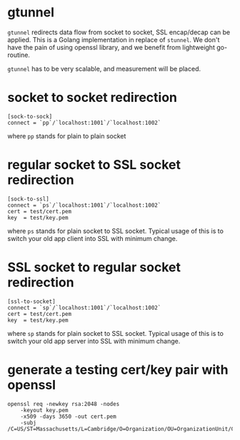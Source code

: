 # gtunnel
`gtunnel` redirects data flow from socket to socket, SSL encap/decap can be applied. This is a Golang implementation in replace of `stunnel`. We don't have the pain of using openssl library, and we benefit from lightweight go-routine.

`gtunnel` has to be very scalable, and measurement will be placed.

# socket to socket redirection
```
[sock-to-sock]
connect = `pp`/`localhost:1001`/`localhost:1002`
```
where `pp` stands for plain to plain socket

# regular socket to SSL socket redirection
```
[sock-to-ssl]
connect = `ps`/`localhost:1001`/`localhost:1002`
cert = test/cert.pem
key  = test/key.pem
```
where `ps` stands for plain socket to SSL socket. Typical usage of this is to switch your old app client into SSL with minimum change.

# SSL socket to regular socket redirection
```
[ssl-to-socket]
connect = `sp`/`localhost:1001`/`localhost:1002`
cert = test/cert.pem
key  = test/key.pem
```
where `sp` stands for plain socket to SSL socket. Typical usage of this is to switch your old app server into SSL with minimum change.

# generate a testing cert/key pair with openssl
```
openssl req -newkey rsa:2048 -nodes
	-keyout key.pem
	-x509 -days 3650 -out cert.pem
	-subj /C=US/ST=Massachusetts/L=Cambridge/O=Organization/OU=OrganizationUnit/CN=CommonName
```
